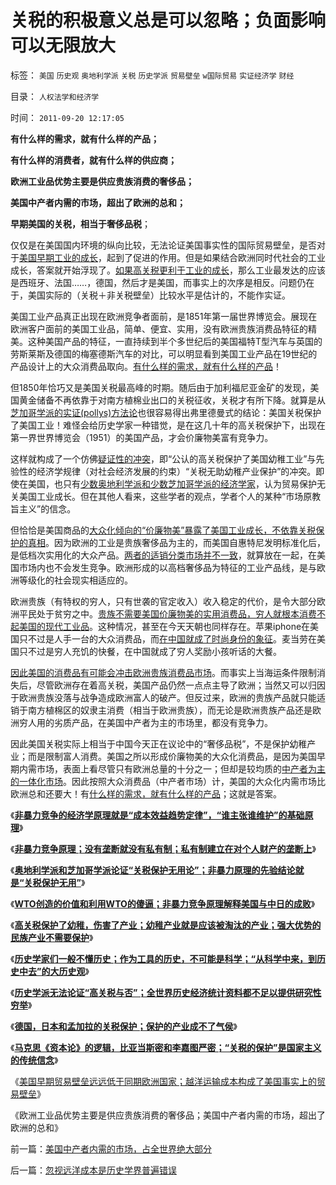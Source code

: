 # 关税的积极意义总是可以忽略；负面影响可以无限放大

标签： `美国` `历史观` `奥地利学派` `关税` `历史学派` `贸易壁垒` `w国际贸易` `实证经济学` `财经` 

目录： `人权法学和经济学`

时间： `2011-09-20 12:17:05`

**有什么样的需求，就有什么样的产品；**

**有什么样的消费者，就有什么样的供应商；**

**欧洲工业品优势主要是供应贵族消费的奢侈品；**

**美国中产者内需的市场，超出了欧洲的总和；**

**早期美国的关税，相当于奢侈品税**；

仅仅是在美国国内环境的纵向比较，无法论证美国事实性的国际贸易壁垒，是否对于[美国早期工业的成长](../../../2011/5/22/美国南方的（黑奴＋植棉业）是发达的特异型经济.md)，起到了促进的作用。但是如果结合欧洲同时代社会的工业成长，答案就开始浮现了。[如果高关税更利于工业的成长](../../../2011/8/14/《密苏里协定》和《门罗宣言》时代（政府缺钱＝高关税）.md)，那么工业最发达的应该是西班牙、法国……，德国，然后才是美国，而事实上的次序是相反。问题仍在于，美国实际的（关税＋非关税壁垒）比较水平是估计的，不能作实证。

美国工业产品真正出现在欧洲竞争者面前，是1851年第一届世界博览会。展现在欧洲客户面前的美国工业品，简单、便宜、实用，没有欧洲贵族消费品特征的精美。这种美国产品的特征，一直持续到半个多世纪后的美国福特T型汽车与英国的劳斯莱斯及德国的梅塞德斯汽车的对比，可以明显看到美国工业产品在19世纪的产品设计上的大众消费品取向。[有什么样的需求，就有什么样的产品](../../../2010/6/1/资本积累阻碍工业革命！有大众需求，才有工业革命！.md)！

但1850年恰巧又是美国关税最高峰的时期。随后由于加利福尼亚金矿的发现，美国黄金储备不再依靠于对南方植棉业出口的关税征收，关税才有所下降。就算是从[芝加哥学派的实证(pollys)方法论](../../../2009/2/2/炮轰芝加哥学派.md)也很容易得出弗里德曼式的结论：美国关税保护了美国工业！难怪会给历史学家一种错觉，是在这几十年的高关税保护下，出现在第一界世界博览会（1951）的美国产品，才会价廉物美富有竞争力。

这样就构成了一个仿佛[疑证性的冲突](../../../2009/5/26/实证采样量和实证关系，“真相”和证据.md)，即“公认的高关税保护了美国幼稚工业”与先验性的经济学规律（对社会经济发展的约束）“关税无助幼稚产业保护”的冲突。即使在美国，也只有[少数奥地利学派和少数芝加哥学派的经济学家](../../../2010/1/25/弗里德曼和哈耶克批判的是中国的右派.md)，认为贸易保护无关美国工业成长。但在其他人看来，这些学者的观点，学者个人的某种“市场原教旨主义”的信念。

但恰恰是美国商品的[大众化倾向的“价廉物美”暴露了美国工业成长，不依靠关税保护的真相](../../../2011/7/5/民主是消费者的钞票买出来的；乳业实播《通往奴役之路》.md)。因为欧洲的工业是贵族奢侈品为主的，而美国自惠特尼发明标准化后，是低档次实用化的大众产品。[两者的适销分类市场并不一致](../../../2011/6/12/消费者最能保护自已，供应商最懂得生产什么.md)，就算放在一起，在美国市场内也不会发生竞争。欧洲形成的以高档奢侈品为特征的工业产品线，是与欧洲等级化的社会现实相适应的。

欧洲贵族（有特权的穷人，只有世袭的官定收入）收入稳定的代价，是令大部分欧洲平民处于贫穷之中。[贵族不需要美国价廉物美的实用消费品，穷人就根本消费不起美国的现代工业品](../../../2011/6/11/监管越严,越是质次价高.md)。这种情况，甚至在今天天朝也同样存在。苹果iphone在美国只不过是人手一台的大众消费品，而[在中国就成了时尚身份的象征](../../../2011/1/20/富美国买生活品，穷中国买奢侈品.md)。麦当劳在美国只不过是穷人充饥的快餐，在中国就成了穷人奖励小孩听话的大餐。

[因此美国的消费品有可能会冲击欧洲贵族消费品市场](../../../2010/7/9/中国不消费人民币将永远低估养美国懒人.md)。而事实上当海运条件限制消失后，尽管欧洲存在着高关税，美国产品仍然一点点主导了欧洲；当然又可以归因于欧洲贵族没落与战争造成欧洲富人的破产。但反过来，欧洲的贵族产品就只能适销于南方植棉区的奴隶主消费（相当于欧洲贵族），而无论是欧洲贵族产品还是欧洲穷人用的劣质产品，在美国中产者为主的市场里，都没有竞争力。

因此美国关税实际上相当于中国今天正在议论中的“奢侈品税”，不是保护幼稚产业；而是限制富人消费。美国之所以形成价廉物美的大众化消费品，是因为美国早期内需市场，表面上看尽管只有欧洲总量的十分之一；但却是较均质的[中产者为主的一体化市场](../../../2008/7/20/为什么中产者为主的社会很稳定.md)。因此按照大众消费品（中产者市场）计，美国的大众化内需市场比欧洲总和还要大！有[什么样的需求，就有什么样的产品](../../../2010/6/12/科学和民主属于普罗大众而非仅是“数学家”.md)；这就是答案。

《[**非暴力竞争的经济学原理就是“成本效益趋势定律”，“谁主张谁维护”的基础原理**](../../../2011/9/17/强国新兴不因争霸，帝国衰亡只因“护霸”.md)》

《[**非暴力竞争原理；没有垄断就没有私有制；私有制建立在对个人财产的垄断上**](../../../2011/9/17/非暴力竞争原理；没有垄断就没有私有制.md)》

《[**奥地利学派和芝加哥学派论证“关税保护无用论”；非暴力原理的先验结论就是“关税保护无用”**](../../../2011/9/17/非暴力竞争原理：关税保护幼稚产业很幼稚.md)》

《[**WTO创造的价值和利用WTO的傻逼；非暴力竞争原理解释美国与中日的成败**](../../../2011/9/17/非暴力竞争原理解释美中日的成败和WTO.md)》

《[**高关税保护了幼稚，伤害了产业；幼稚产业就是应该被淘汰的产业；强大优势的民族产业不需要保护**](../../../2011/9/19/高关税保护了幼稚，伤害了产业.md)》

《[**历史学家们一般不懂历史；作为工具的历史，不可能是科学；“从科学中来，到历史中去”的大历史观**](../../../2011/9/19/历史学家们一般不懂历史；.md)》

《[**历史学派无法论证“高关税与否”；全世界历史经济统计资料都不足以提供研究性穷举**](../../../2011/9/19/历史学派无法证明“高关税是否有用”；.md)》

《[**德国，日本和孟加拉的关税保护；保护的产业成不了气侯**](../../../2011/9/19/德国，日本和孟加拉的关税保护.md)》

《[**马克思《资本论》的逻辑，比亚当斯密和李嘉图严密；“关税的保护”是国家主义的传统信念**](../../../2011/9/19/《资本论》逻辑比亚当斯密和李嘉图严密,和关税保护.md)》

《[美国早期贸易壁垒远远低于同期欧洲国家；越洋运输成本构成了美国事实上的贸易壁垒](../../../2011/9/20/美国早期贸易壁垒远远低于同期欧洲国家.md)》

《欧洲工业品优势主要是供应贵族消费的奢侈品；美国中产者内需的市场，超出了欧洲的总和》



前一篇：[美国中产者内需的市场，占全世界绝大部分](../../../2011/9/20/美国中产者内需的市场，占全世界绝大部分.md)

后一篇：[忽视远洋成本是历史学界普遍错误](../../../2011/9/20/忽视远洋成本是历史学界普遍错误.md)